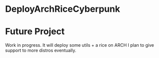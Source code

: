 # DeployArchRiceCyberpunk
# Future Project
Work in progress. It will deploy some utils + a rice on ARCH
I plan to give support to more distros eventually.
